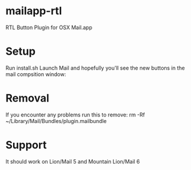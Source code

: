 mailapp-rtl
===========

RTL Button Plugin for OSX Mail.app

Setup
===========
Run install.sh
Launch Mail and hopefully you'll see the new buttons in the mail compsition window:


Removal
===========
If you encounter any problems run this to remove:
rm -Rf ~/Library/Mail/Bundles/plugin.mailbundle


Support
===========
It should work on Lion/Mail 5 and Mountain Lion/Mail 6
